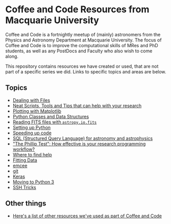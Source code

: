 # Coffee and Code Resources from Macquarie University

Coffee and Code is a fortnightly meetup of (mainly) astronomers from the Physics and Astronomy Department at Macquarie University. The focus of Coffee and Code is to improve the computational skills of MRes and PhD students, as well as any PostDocs and Faculty who also wish to come along.

This repository contains resources we have created or used, that are not part of a specific series we did. Links to specific topics and areas are below.

## Topics
 * [Dealing with Files](DealingWithFiles)
 * [Neat Scripts, Tools and Tips that can help with your research](UsefulTools/README.md)
 * [Plotting with Matplotlib](PlottingWithMatplotlib/README.md)
 * [Python Classes and Data Structures](Classes-and-DataStructures/README.md)
 * [Reading FITS files with `astropy.io.fits`](AstropyFits/README.md)
 * [Setting up Python](PythonSetup/README.md)
 * [Speeding up code](SpeedingUpCode/README.md)
 * [SQL (Structured Query Language) for astronomy and astrophysics](AstroSQL/README.md)
 * ["The Phillip Test": How effective is your research programming workflow?](ThePhillipTest/README.md)
 * [Where to find help](WhereToFindHelp/README.md)
 * [Fitting Data](https://github.com/AnitaPetzler/FittingExamples)
 * [emcee](Emcee/README.md)
 * [git](GitVersionControl/README.md)
 * [Keras](https://github.com/OZAstroComputingResources/MQCoffee-CodeResources/Coffee%20and%20Code%20-%20Keras.ipynb)
 * [Moving to Python 3](ToPy3/README.md)
 * [SSH Tricks](SSHTricks/README.md)


## Other things
 * [Here's a list of other resources we've used as part of Coffee and Code](OtherResources/README.md)

